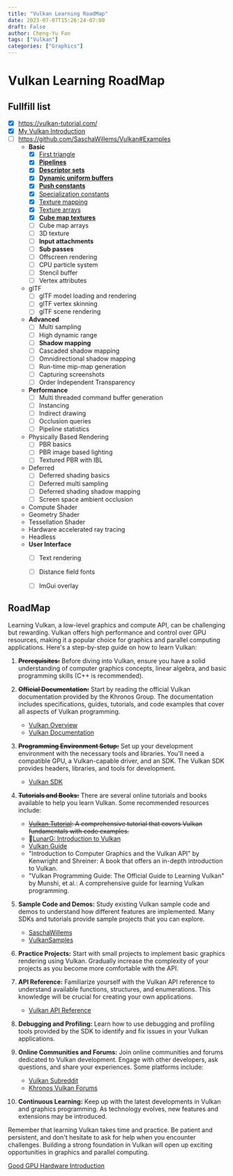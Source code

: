 ```yaml
---
title: "Vulkan Learning RoadMap"
date: 2023-07-07T15:26:24-07:00
draft: False
author: Cheng-Yu Fan
tags: ["Vulkan"]
categories: ["Graphics"]
---
```


# Vulkan Learning RoadMap

## Fullfill list
- [x] https://vulkan-tutorial.com/
- [x] [My Vulkan Introduction](https://hackmd.io/ZC6AKFNMTnuZ_Vcq3gEklA)
- [ ] https://github.com/SaschaWillems/Vulkan#Examples
    * **Basic**
        * [x] [First triangle](/graphics/vulkan/vulkan-sample-note-first-triangle/)
        * [x] [**Pipelines**](/graphics/vulkan/vulkan-sample-note-pipelines)
        * [x] [**Descriptor sets**](/graphics/vulkan/vulkan-sample-note-descriptor-sets)
        * [x] [**Dynamic uniform buffers**](/graphics/vulkan/vulkan-sample-note-dynamic-uniform-buffers)
        * [X] [**Push constants**](/graphics/vulkan/vulkan-sample-note-push-constants)
        * [x] [Specialization constants](/graphics/vulkan/vulkan-sample-note-specialization-constants)
        * [X] [Texture mapping](/graphics/vulkan/vulkan-sample-note-texture-mapping)
        * [X] [Texture arrays](/graphics/vulkan/vulkan-sample-note-texture-arrays)
        * [X] [**Cube map textures**](/graphics/vulkan/vulkan-sample-note-cube-map-textures)
        * [ ] Cube map arrays
        * [ ] 3D texture
        * [ ] **Input attachments**
        * [ ] **Sub passes**
        * [ ] Offscreen rendering
        * [ ] CPU particle system
        * [ ] Stencil buffer
        * [ ] Vertex attributes
    * glTF
        * [ ] glTF model loading and rendering
        * [ ] glTF vertex skinning
        * [ ] glTF scene rendering
    * **Advanced**
        * [ ] Multi sampling
        * [ ] High dynamic range
        * [ ] **Shadow mapping**
        * [ ] Cascaded shadow mapping
        * [ ] Omnidirectional shadow mapping
        * [ ] Run-time mip-map generation
        * [ ] Capturing screenshots
        * [ ] Order Independent Transparency
    * **Performance**
        * [ ] Multi threaded command buffer generation
        * [ ] Instancing
        * [ ] Indirect drawing
        * [ ] Occlusion queries
        * [ ] Pipeline statistics
    * Physically Based Rendering
        * [ ] PBR basics
        * [ ] PBR image based lighting
        * [ ] Textured PBR with IBL
    * Deferred
        * [ ] Deferred shading basics
        * [ ] Deferred multi sampling
        * [ ] Deferred shading shadow mapping
        * [ ] Screen space ambient occlusion
    * Compute Shader
    * Geometry Shader
    * Tessellation Shader
    * Hardware accelerated ray tracing
    * Headless
    * **User Interface**
        * [ ] Text rendering
        * [ ] Distance field fonts
        * [ ] ImGui overlay




## RoadMap
Learning Vulkan, a low-level graphics and compute API, can be challenging but rewarding. Vulkan offers high performance and control over GPU resources, making it a popular choice for graphics and parallel computing applications. Here's a step-by-step guide on how to learn Vulkan:

1. ~~**Prerequisites:**~~
   Before diving into Vulkan, ensure you have a solid understanding of computer graphics concepts, linear algebra, and basic programming skills (C++ is recommended).

2. ~~**Official Documentation:**~~
   Start by reading the official Vulkan documentation provided by the Khronos Group. The documentation includes specifications, guides, tutorials, and code examples that cover all aspects of Vulkan programming.

   - [Vulkan Overview](https://www.khronos.org/vulkan/)
   - [Vulkan Documentation](https://www.khronos.org/registry/vulkan/)

3. ~~**Programming Environment Setup:**~~
   Set up your development environment with the necessary tools and libraries. You'll need a compatible GPU, a Vulkan-capable driver, and an SDK. The Vulkan SDK provides headers, libraries, and tools for development.

   - [Vulkan SDK](https://vulkan.lunarg.com/sdk/home)

4. ~~**Tutorials and Books:**~~
   There are several online tutorials and books available to help you learn Vulkan. Some recommended resources include:
   
   - ~~[Vulkan Tutorial](https://vulkan-tutorial.com/): A comprehensive tutorial that covers Vulkan fundamentals with code examples.~~
   - 🤩[LunarG: Introduction to Vulkan](https://vulkan.lunarg.com/doc/view/latest/windows/tutorial/html/00-intro.html)
   - [Vulkan Guide](https://vkguide.dev/)
   - "Introduction to Computer Graphics and the Vulkan API" by Kenwright and Shreiner: A book that offers an in-depth introduction to Vulkan.
   - "Vulkan Programming Guide: The Official Guide to Learning Vulkan" by Munshi, et al.: A comprehensive guide for learning Vulkan programming.

5. **Sample Code and Demos:**
   Study existing Vulkan sample code and demos to understand how different features are implemented. Many SDKs and tutorials provide sample projects that you can explore.
   * [SaschaWillems](https://github.com/SaschaWillems/Vulkan#glTF) 
   * [VulkanSamples](https://github.com/KhronosGroup/Vulkan-Samples/tree/main)

6. **Practice Projects:**
   Start with small projects to implement basic graphics rendering using Vulkan. Gradually increase the complexity of your projects as you become more comfortable with the API.

7. **API Reference:**
   Familiarize yourself with the Vulkan API reference to understand available functions, structures, and enumerations. This knowledge will be crucial for creating your own applications.

   - [Vulkan API Reference](https://www.khronos.org/registry/vulkan/specs/1.2-extensions/man/html/)

8. **Debugging and Profiling:**
   Learn how to use debugging and profiling tools provided by the SDK to identify and fix issues in your Vulkan applications.

9. **Online Communities and Forums:**
   Join online communities and forums dedicated to Vulkan development. Engage with other developers, ask questions, and share your experiences. Some platforms include:

   - [Vulkan Subreddit](https://www.reddit.com/r/vulkan/)
   - [Khronos Vulkan Forums](https://community.khronos.org/c/vulkan/7)

10. **Continuous Learning:**
    Keep up with the latest developments in Vulkan and graphics programming. As technology evolves, new features and extensions may be introduced.

Remember that learning Vulkan takes time and practice. Be patient and persistent, and don't hesitate to ask for help when you encounter challenges. Building a strong foundation in Vulkan will open up exciting opportunities in graphics and parallel computing.

[Good GPU Hardware Introduction](https://fgiesen.wordpress.com/2011/07/09/a-trip-through-the-graphics-pipeline-2011-index/)